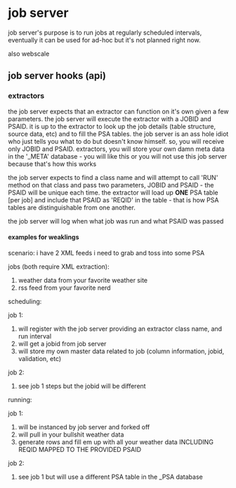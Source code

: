 # job server

job server's purpose is to run jobs at regularly scheduled intervals, eventually it can be used for ad-hoc but it's not planned right now.

also webscale

## job server hooks (api)

### extractors

the job server expects that an extractor can function on it's own given a few parameters.  the job server will execute the extractor with a JOBID and PSAID.  it is up to the extractor to look up the job details (table structure, source data, etc) and to fill the PSA tables.  the job server is an ass hole idiot who just tells you what to do but doesn't know himself.  so, you will receive only JOBID and PSAID.  extractors, you will store your own damn meta data in the '_META' database - you will like this or you will not use this job server because that's how this works 

the job server expects to find a class name and will attempt to call 'RUN' method on that class and pass two parameters, JOBID and PSAID - the PSAID will be unique each time.  the extractor will load up **ONE** PSA table [per job] and include that PSAID as 'REQID' in the table - that is how PSA tables are distinguishable from one another.

the job server will log when what job was run and what PSAID was passed 

#### examples for weaklings

scenario: i have 2 XML feeds i need to grab and toss into some PSA

jobs (both require XML extraction):

1. weather data from your favorite weather site
2. rss feed from your favorite nerd

scheduling:

job 1:

1. will register with the job server providing an extractor class name, and run interval
2. will get a jobid from job server
3. will store my own master data related to job (column information, jobid, validation, etc)

job 2:

1. see job 1 steps but the jobid will be different

running:

job 1:

1. will be instanced by job server and forked off
2. will pull in your bullshit weather data
3. generate rows and fill em up with all your weather data INCLUDING REQID MAPPED TO THE PROVIDED PSAID
  
job 2:

1. see job 1 but will use a different PSA table in the _PSA database


